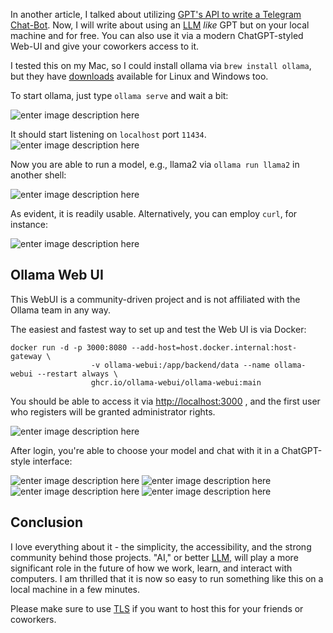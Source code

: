 
In another article, I talked about utilizing [GPT's API to write a Telegram Chat-Bot](https://dme86.github.io/2024/01/10/Write-your-own-GPT-based-Telegram-Assistent/). Now, I will write about using an [LLM](https://en.wikipedia.org/wiki/LLaMA) *like* GPT but on your local machine and for free.
You can also use it via a modern ChatGPT-styled Web-UI and give your coworkers access to it.

I tested this on my Mac, so I could install ollama via `brew install ollama`, but they have [downloads](https://ollama.ai/download) available for Linux and Windows too.

To start ollama, just type `ollama serve` and wait a bit:

![enter image description here](https://i.imgur.com/Divxl3s.png)

It should start listening on `localhost` port `11434`.
![enter image description here](https://i.imgur.com/iTjPH7p.png)

Now you are able to run a model, e.g., llama2 via `ollama run llama2` in another shell:

![enter image description here](https://i.imgur.com/er0gTiQ.png)

As evident, it is readily usable. Alternatively, you can employ `curl`, for instance:

![enter image description here](https://i.imgur.com/gRbSas9.png)

## Ollama Web UI

This WebUI is a community-driven project and is not affiliated with the Ollama team in any way.

The easiest and fastest way to set up and test the Web UI is via Docker:


    docker run -d -p 3000:8080 --add-host=host.docker.internal:host-gateway \
                      -v ollama-webui:/app/backend/data --name ollama-webui --restart always \
                      ghcr.io/ollama-webui/ollama-webui:main

You should be able to access it via [http://localhost:3000](http://localhost:3000/) , and the first user who registers will be granted administrator rights.

![enter image description here](https://i.imgur.com/iT4R7k7.png)

After login, you're able to choose your model and chat with it in a ChatGPT-style interface:

![enter image description here](https://i.imgur.com/iHCOocw.png)
![enter image description here](https://i.imgur.com/HiJlGSL.png)
![enter image description here](https://i.imgur.com/QkxhRyK.png)
![enter image description here](https://i.imgur.com/UlZA0VL.png)

## Conclusion

I love everything about it - the simplicity, the accessibility, and the strong community behind those projects. "AI," or better [LLM](https://en.wikipedia.org/wiki/LLaMA), will play a more significant role in the future of how we work, learn, and interact with computers. I am thrilled that it is now so easy to run something like this on a local machine in a few minutes.

Please make sure to use [TLS](https://en.wikipedia.org/wiki/Transport_Layer_Security) if you want to host this for your friends or coworkers.
